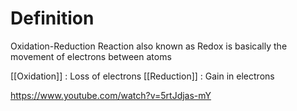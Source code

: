 # Definition
Oxidation-Reduction Reaction also known as Redox is basically the movement of electrons between atoms

[[Oxidation]] : Loss of electrons
[[Reduction]] : Gain in electrons

https://www.youtube.com/watch?v=5rtJdjas-mY